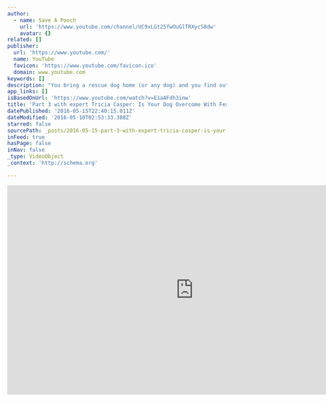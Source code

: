 ```yaml
---
author:
  - name: Save A Pooch
    url: 'https://www.youtube.com/channel/UC9xLGt25fwOuGlTRXycS8dw'
    avatar: {}
related: []
publisher:
  url: 'https://www.youtube.com/'
  name: YouTube
  favicon: 'https://www.youtube.com/favicon.ico'
  domain: www.youtube.com
keywords: []
description: "You bring a rescue dog home (or any dog) and you find out it's not quite the happy dog you've hope for. It fears riding in the car, meeting other animals, can't stand the groomer...what do you do? Dog modification expert Tricia Casper (www.triciacasper.com) gives her top tips in this segment."
app_links: []
isBasedOnUrl: 'https://www.youtube.com/watch?v=E1aAFdh3inw'
title: 'Part 3 with expert Tricia Casper: Is Your Dog Overcome With Fear, Anxiety, Isolation Distress?'
datePublished: '2016-05-15T22:40:15.011Z'
dateModified: '2016-05-10T02:53:33.388Z'
starred: false
sourcePath: _posts/2016-05-15-part-3-with-expert-tricia-casper-is-your-dog-overcome-with.md
inFeed: true
hasPage: false
inNav: false
_type: VideoObject
_context: 'http://schema.org'

---
```

<iframe src="https://cdn.embedly.com/widgets/media.html?src=https%3A%2F%2Fwww.youtube.com%2Fembed%2FE1aAFdh3inw%3Ffeature%3Doembed&amp;url=https%3A%2F%2Fwww.youtube.com%2Fwatch%3Fv%3DE1aAFdh3inw&amp;image=https%3A%2F%2Fi.ytimg.com%2Fvi%2FE1aAFdh3inw%2Fhqdefault.jpg&amp;key=b7d04c9b404c499eba89ee7072e1c4f7&amp;type=text%2Fhtml&amp;schema=youtube" width="854" height="480" scrolling="no" frameborder="0" allowfullscreen="" style=""></iframe>